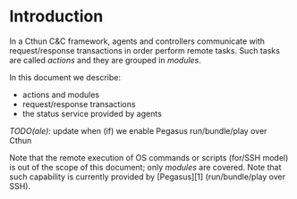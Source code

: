 Introduction
===

In a Cthun C&C framework, agents and controllers communicate with
request/response transactions in order perform remote tasks. Such tasks are
called *actions* and they are grouped in *modules*.

In this document we describe:

 - actions and modules
 - request/response transactions
 - the status service provided by agents

*TODO(ale):* update when (if) we enable Pegasus run/bundle/play over Cthun

Note that the remote execution of OS commands or scripts (for/SSH model) is out
of the scope of this document; only *modules* are covered. Note that such
capability is currently provided by [Pegasus][1] (run/bundle/play over SSH).
